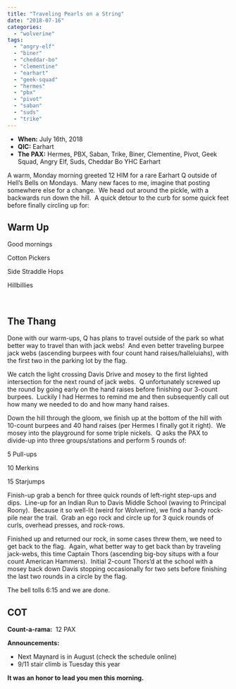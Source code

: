```yaml
---
title: "Traveling Pearls on a String"
date: "2018-07-16"
categories: 
  - "wolverine"
tags: 
  - "angry-elf"
  - "biner"
  - "cheddar-bo"
  - "clementine"
  - "earhart"
  - "geek-squad"
  - "hermes"
  - "pbx"
  - "pivot"
  - "saban"
  - "suds"
  - "trike"
---
```


- **When:** July 16th, 2018
- **QIC:** Earhart
- **The PAX:** Hermes, PBX, Saban, Trike, Biner, Clementine, Pivot, Geek Squad, Angry Elf, Suds, Cheddar Bo YHC Earhart

A warm, Monday morning greeted 12 HIM for a rare Earhart Q outside of Hell’s Bells on Mondays.  Many new faces to me, imagine that posting somewhere else for a change.  We head out around the pickle, with a backwards run down the hill.  A quick detour to the curb for some quick feet before finally circling up for:

## Warm Up

Good mornings

Cotton Pickers

Side Straddle Hops

Hillbillies

 

## The Thang

Done with our warm-ups, Q has plans to travel outside of the park so what better way to travel than with jack webs!  And even better traveling burpee jack webs (ascending burpees with four count hand raises/halleluiahs), with the first two in the parking lot by the flag.

We catch the light crossing Davis Drive and mosey to the first lighted intersection for the next round of jack webs.  Q unfortunately screwed up the round by going early on the hand raises before finishing our 3-count burpees.  Luckily I had Hermes to remind me and then subsequently call out how many we needed to do and how many hand raises.

Down the hill through the gloom, we finish up at the bottom of the hill with 10-count burpees and 40 hand raises (per Hermes I finally got it right).  We mosey into the playground for some triple nickels.  Q asks the PAX to divide-up into three groups/stations and perform 5 rounds of:

5 Pull-ups

10 Merkins

15 Starjumps

Finish-up grab a bench for three quick rounds of left-right step-ups and dips.  Line-up for an Indian Run to Davis Middle School (waving to Principal Roony).  Because it so well-lit (weird for Wolverine), we find a handy rock-pile near the trail.  Grab an ego rock and circle up for 3 quick rounds of curls, overhead presses, and rock-rows.

Finished up and returned our rock, in some cases threw them, we need to get back to the flag.  Again, what better way to get back than by traveling jack-webs, this time Captain Thors (ascending big-boy situps with a four count American Hammers).  Initial 2-count Thors’d at the school with a mosey back down Davis stopping occasionally for two sets before finishing the last two rounds in a circle by the flag.

The bell tolls 6:15 and we are done.

## COT

**Count-a-rama:**  12 PAX

**Announcements:**

- Next Maynard is in August (check the schedule online)
- 9/11 stair climb is Tuesday this year

**It was an honor to lead you men this morning.**
